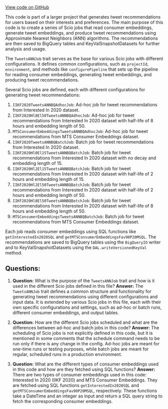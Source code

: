 [View code on GitHub](https://github.com/misbahsy/the-algorithm/src/scala/com/twitter/simclusters_v2/scio/bq_generation/tweets_ann/TweetsANNJob.scala)

This code is part of a larger project that generates tweet recommendations for users based on their interests and preferences. The main purpose of this code is to create a series of Scio jobs that read consumer embeddings, generate tweet embeddings, and produce tweet recommendations using Approximate Nearest Neighbors (ANN) algorithms. The recommendations are then saved to BigQuery tables and KeyValSnapshotDatasets for further analysis and usage.

The `TweetsANNJob` trait serves as the base for various Scio jobs with different configurations. It defines common configurations, such as `projectId`, `environment`, and methods like `configurePipeline` that sets up the pipeline for reading consumer embeddings, generating tweet embeddings, and producing tweet recommendations.

Several Scio jobs are defined, each with different configurations for generating tweet recommendations:

1. `IIKF2020TweetsANNBQAdhocJob`: Ad-hoc job for tweet recommendations from Interested In 2020 dataset.
2. `IIKF2020Hl8El50TweetsANNBQAdhocJob`: Ad-hoc job for tweet recommendations from Interested In 2020 dataset with half-life of 8 hours and embedding length of 50.
3. `MTSConsumerEmbeddingsTweetsANNBQAdhocJob`: Ad-hoc job for tweet recommendations from MTS Consumer Embeddings dataset.
4. `IIKF2020TweetsANNBQBatchJob`: Batch job for tweet recommendations from Interested In 2020 dataset.
5. `IIKF2020Hl0El15TweetsANNBQBatchJob`: Batch job for tweet recommendations from Interested In 2020 dataset with no decay and embedding length of 15.
6. `IIKF2020Hl2El15TweetsANNBQBatchJob`: Batch job for tweet recommendations from Interested In 2020 dataset with half-life of 2 hours and embedding length of 15.
7. `IIKF2020Hl2El50TweetsANNBQBatchJob`: Batch job for tweet recommendations from Interested In 2020 dataset with half-life of 2 hours and embedding length of 50.
8. `IIKF2020Hl8El50TweetsANNBQBatchJob`: Batch job for tweet recommendations from Interested In 2020 dataset with half-life of 8 hours and embedding length of 50.
9. `MTSConsumerEmbeddingsTweetsANNBQBatchJob`: Batch job for tweet recommendations from MTS Consumer Embeddings dataset.

Each job reads consumer embeddings using SQL functions like `getInterestedIn2020SQL` and `getMTSConsumerEmbeddingsFav90P20MSQL`. The recommendations are saved to BigQuery tables using the `BigQueryIO` writer and to KeyValSnapshotDatasets using the `DAL.writeVersionedKeyVal` method.
## Questions: 
 1. **Question:** What is the purpose of the `TweetsANNJob` trait and how is it used in the different Scio jobs defined in this file?
   **Answer:** The `TweetsANNJob` trait defines a common structure and functionality for generating tweet recommendations using different configurations and input data. It is extended by various Scio jobs in this file, each with their own specific configurations and settings, such as ad-hoc or batch runs, different consumer embeddings, and output tables.

2. **Question:** How are the different Scio jobs scheduled and what are the differences between ad-hoc and batch jobs in this code?
   **Answer:** The scheduling of Scio jobs is not explicitly defined in this code, but it is mentioned in some comments that the schedule command needs to be run only if there is any change in the config. Ad-hoc jobs are meant for one-time runs or testing purposes, while batch jobs are meant for regular, scheduled runs in a production environment.

3. **Question:** What are the different types of consumer embeddings used in this code and how are they fetched using SQL functions?
   **Answer:** There are two types of consumer embeddings used in this code: Interested In 2020 (IIKF 2020) and MTS Consumer Embeddings. They are fetched using SQL functions `getInterestedIn2020SQL` and `getMTSConsumerEmbeddingsFav90P20MSQL`, respectively. These functions take a DateTime and an integer as input and return a SQL query string to fetch the corresponding consumer embeddings.